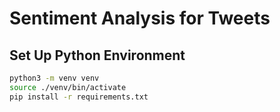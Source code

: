 # Sentiment Analysis for Tweets


## Set Up Python Environment
```bash
python3 -m venv venv
source ./venv/bin/activate
pip install -r requirements.txt
```